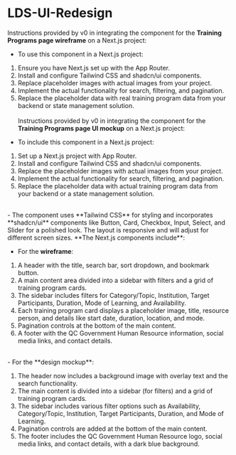 # LDS-UI-Redesign

Instructions provided by v0 in integrating the component for the **Training Programs page wireframe** on a Next.js project:

- To use this component in a Next.js project:

1. Ensure you have Next.js set up with the App Router.
2. Install and configure Tailwind CSS and shadcn/ui components.
3. Replace placeholder images with actual images from your project.
4. Implement the actual functionality for search, filtering, and pagination.
5. Replace the placeholder data with real training program data from your backend or state management solution.
<br><br>
Instructions provided by v0 in integrating the component for the **Training Programs page UI mockup** on a Next.js project:

- To include this component in a Next.js project:

1. Set up a Next.js project with App Router.
2. Install and configure Tailwind CSS and shadcn/ui components.
3. Replace the placeholder images with actual images from your project.
4. Implement the actual functionality for search, filtering, and pagination.
5. Replace the placeholder data with actual training program data from your backend or a state management solution.
<br>
- The component uses **Tailwind CSS** for styling and incorporates **shadcn/ui** components like Button, Card, Checkbox, Input, Select, and Slider for a polished look. The layout is responsive and will adjust for different screen sizes. **The Next.js components include**:

- For the **wireframe**:

1. A header with the title, search bar, sort dropdown, and bookmark button.
2. A main content area divided into a sidebar with filters and a grid of training program cards.
3. The sidebar includes filters for Category/Topic, Institution, Target Participants, Duration, Mode of Learning, and Availability.
4. Each training program card displays a placeholder image, title, resource person, and details like start date, duration, location, and mode.
5. Pagination controls at the bottom of the main content.
6. A footer with the QC Government Human Resource information, social media links, and contact details.
<br>
- For the **design mockup**:
   
1. The header now includes a background image with overlay text and the search functionality.
2. The main content is divided into a sidebar (for filters) and a grid of training program cards.
3. The sidebar includes various filter options such as Availability, Category/Topic, Institution, Target Participants, Duration, and Mode of Learning.
4. Pagination controls are added at the bottom of the main content.
5. The footer includes the QC Government Human Resource logo, social media links, and contact details, with a dark blue background.
